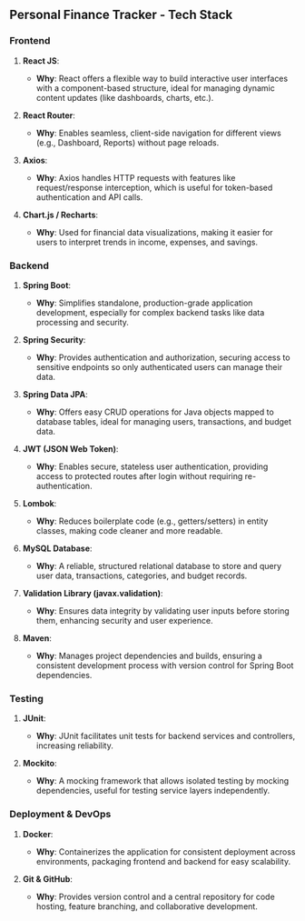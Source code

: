 ## **Personal Finance Tracker - Tech Stack**

### **Frontend**

1. **React JS**:  
   - **Why**: React offers a flexible way to build interactive user interfaces with a component-based structure, ideal for managing dynamic content updates (like dashboards, charts, etc.).

2. **React Router**:  
   - **Why**: Enables seamless, client-side navigation for different views (e.g., Dashboard, Reports) without page reloads.

3. **Axios**:  
   - **Why**: Axios handles HTTP requests with features like request/response interception, which is useful for token-based authentication and API calls.

4. **Chart.js / Recharts**:  
   - **Why**: Used for financial data visualizations, making it easier for users to interpret trends in income, expenses, and savings.

### **Backend**

1. **Spring Boot**:  
   - **Why**: Simplifies standalone, production-grade application development, especially for complex backend tasks like data processing and security.

2. **Spring Security**:  
   - **Why**: Provides authentication and authorization, securing access to sensitive endpoints so only authenticated users can manage their data.

3. **Spring Data JPA**:  
   - **Why**: Offers easy CRUD operations for Java objects mapped to database tables, ideal for managing users, transactions, and budget data.

4. **JWT (JSON Web Token)**:  
   - **Why**: Enables secure, stateless user authentication, providing access to protected routes after login without requiring re-authentication.

5. **Lombok**:  
   - **Why**: Reduces boilerplate code (e.g., getters/setters) in entity classes, making code cleaner and more readable.

6. **MySQL Database**:  
   - **Why**: A reliable, structured relational database to store and query user data, transactions, categories, and budget records.

7. **Validation Library (javax.validation)**:  
   - **Why**: Ensures data integrity by validating user inputs before storing them, enhancing security and user experience.

8. **Maven**:  
   - **Why**: Manages project dependencies and builds, ensuring a consistent development process with version control for Spring Boot dependencies.

### **Testing**

1. **JUnit**:  
   - **Why**: JUnit facilitates unit tests for backend services and controllers, increasing reliability.

2. **Mockito**:  
   - **Why**: A mocking framework that allows isolated testing by mocking dependencies, useful for testing service layers independently.

### **Deployment & DevOps**

1. **Docker**:  
   - **Why**: Containerizes the application for consistent deployment across environments, packaging frontend and backend for easy scalability.

2. **Git & GitHub**:  
   - **Why**: Provides version control and a central repository for code hosting, feature branching, and collaborative development.